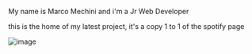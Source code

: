 My name is Marco Mechini and i'm a Jr Web Developer

this is the home of my latest project, it's a copy 1 to 1 of the spotify page

![image](https://github.com/Marchino00/Marchino00/assets/117976377/ab899fbd-700e-43fa-9ce4-a0ad90473a85)

<!--
**Marchino00/Marchino00** is a ✨ _special_ ✨ repository because its `README.md` (this file) appears on your GitHub profile.

Here are some ideas to get you started:

- 🔭 I’m currently working on ...
- 🌱 I’m currently learning ...
- 👯 I’m looking to collaborate on ...
- 🤔 I’m looking for help with ...
- 💬 Ask me about ...
- 📫 How to reach me: ...
- 😄 Pronouns: ...
- ⚡ Fun fact: ...
-->
